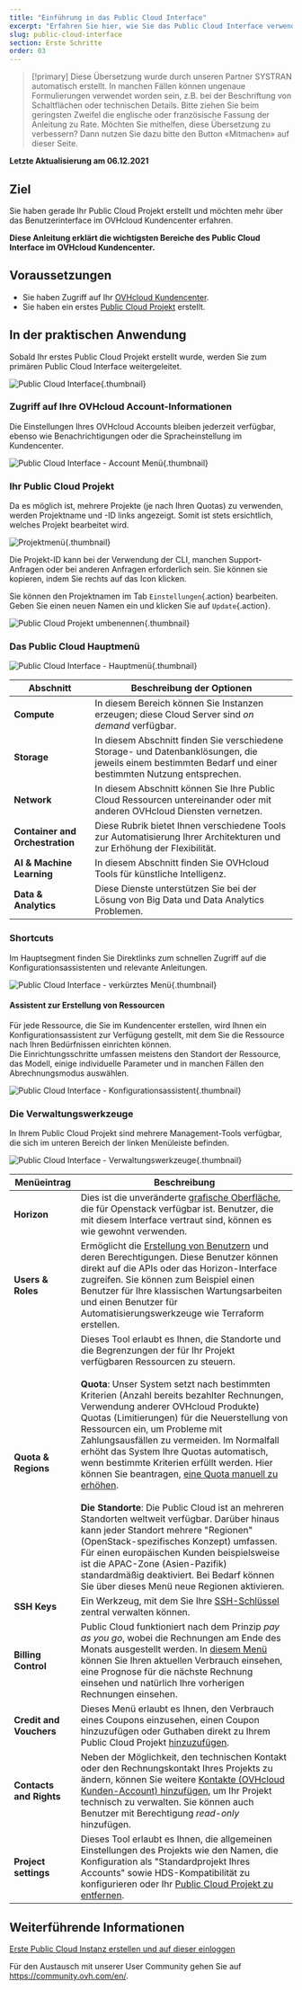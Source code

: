 ```yaml
---
title: "Einführung in das Public Cloud Interface"
excerpt: "Erfahren Sie hier, wie Sie das Public Cloud Interface verwenden"
slug: public-cloud-interface
section: Erste Schritte
order: 03
---
```


> [!primary]
> Diese Übersetzung wurde durch unseren Partner SYSTRAN automatisch erstellt. In manchen Fällen können ungenaue Formulierungen verwendet worden sein, z.B. bei der Beschriftung von Schaltflächen oder technischen Details. Bitte ziehen Sie beim geringsten Zweifel die englische oder französische Fassung der Anleitung zu Rate. Möchten Sie mithelfen, diese Übersetzung zu verbessern? Dann nutzen Sie dazu bitte den Button «Mitmachen» auf dieser Seite.
>

**Letzte Aktualisierung am 06.12.2021**

## Ziel

Sie haben gerade Ihr Public Cloud Projekt erstellt und möchten mehr über das Benutzerinterface im OVHcloud Kundencenter erfahren.

**Diese Anleitung erklärt die wichtigsten Bereiche des Public Cloud Interface im OVHcloud Kundencenter.**

## Voraussetzungen

- Sie haben Zugriff auf Ihr [OVHcloud Kundencenter](https://www.ovh.com/auth/?action=gotomanager&from=https://www.ovh.de/&ovhSubsidiary=de).
- Sie haben ein erstes [Public Cloud Projekt](https://docs.ovh.com/de/public-cloud/create_a_public_cloud_project/) erstellt.

## In der praktischen Anwendung

Sobald Ihr erstes Public Cloud Projekt erstellt wurde, werden Sie zum primären Public Cloud Interface weitergeleitet.

![Public Cloud Interface](images/main-interface.png){.thumbnail}

### Zugriff auf Ihre OVHcloud Account-Informationen

Die Einstellungen Ihres OVHcloud Accounts bleiben jederzeit verfügbar, ebenso wie Benachrichtigungen oder die Spracheinstellung im Kundencenter.

![Public Cloud Interface - Account Menü](images/account.png){.thumbnail}

### Ihr Public Cloud Projekt

Da es möglich ist, mehrere Projekte (je nach Ihren Quotas) zu verwenden, werden Projektname und -ID links angezeigt. Somit ist stets ersichtlich, welches Projekt bearbeitet wird.

![Projektmenü](images/project-menu.png){.thumbnail}

Die Projekt-ID kann bei der Verwendung der CLI, manchen Support-Anfragen oder bei anderen Anfragen erforderlich sein. Sie können sie kopieren, indem Sie rechts auf das Icon klicken.

Sie können den Projektnamen im Tab `Einstellungen`{.action} bearbeiten. Geben Sie einen neuen Namen ein und klicken Sie auf `Update`{.action}.

![Public Cloud Projekt umbenennen](images/rename-project.png){.thumbnail}

### Das Public Cloud Hauptmenü

![Public Cloud Interface - Hauptmenü](images/main-menu.png){.thumbnail}

|Abschnitt|Beschreibung der Optionen|
|---|---|
|**Compute**|In diesem Bereich können Sie Instanzen erzeugen; diese Cloud Server sind *on demand* verfügbar.|
|**Storage**|In diesem Abschnitt finden Sie verschiedene Storage- und Datenbanklösungen, die jeweils einem bestimmten Bedarf und einer bestimmten Nutzung entsprechen.|
|**Network**|In diesem Abschnitt können Sie Ihre Public Cloud Ressourcen untereinander oder mit anderen OVHcloud Diensten vernetzen.|
|**Container and Orchestration**|Diese Rubrik bietet Ihnen verschiedene Tools zur Automatisierung Ihrer Architekturen und zur Erhöhung der Flexibilität.|
|**AI & Machine Learning**|In diesem Abschnitt finden Sie OVHcloud Tools für künstliche Intelligenz.|
|**Data & Analytics**|Diese Dienste unterstützen Sie bei der Lösung von Big Data und Data Analytics Problemen.|

### Shortcuts

Im Hauptsegment finden Sie Direktlinks zum schnellen Zugriff auf die Konfigurationsassistenten und relevante Anleitungen.

![Public Cloud Interface - verkürztes Menü](images/shortcuts.png){.thumbnail}

#### Assistent zur Erstellung von Ressourcen

Für jede Ressource, die Sie im Kundencenter erstellen, wird Ihnen ein Konfigurationsassistent zur Verfügung gestellt, mit dem Sie die Ressource nach Ihren Bedürfnissen einrichten können.
<br>Die Einrichtungsschritte umfassen meistens den Standort der Ressource, das Modell, einige individuelle Parameter und in manchen Fällen den Abrechnungsmodus auswählen.

![Public Cloud Interface - Konfigurationsassistent](images/wizard.png){.thumbnail}

### Die Verwaltungswerkzeuge

In Ihrem Public Cloud Projekt sind mehrere Management-Tools verfügbar, die sich im unteren Bereich der linken Menüleiste befinden.

![Public Cloud Interface - Verwaltungswerkzeuge](images/management-tools.png){.thumbnail}

|Menüeintrag|Beschreibung|
|---|---|
|**Horizon**|Dies ist die unveränderte [grafische Oberfläche](https://docs.ovh.com/de/public-cloud/horizon/), die für Openstack verfügbar ist. Benutzer, die mit diesem Interface vertraut sind, können es wie gewohnt verwenden.|
|**Users & Roles**|Ermöglicht die [Erstellung von Benutzern](https://docs.ovh.com/de/public-cloud/openstack-user-erstellen-loeschen/) und deren Berechtigungen. Diese Benutzer können direkt auf die APIs oder das Horizon-Interface zugreifen. Sie können zum Beispiel einen Benutzer für Ihre klassischen Wartungsarbeiten und einen Benutzer für Automatisierungswerkzeuge wie Terraform erstellen.|
|**Quota & Regions**|Dieses Tool erlaubt es Ihnen, die Standorte und die Begrenzungen der für Ihr Projekt verfügbaren Ressourcen zu steuern.<br><br>**Quota**: Unser System setzt nach bestimmten Kriterien (Anzahl bereits bezahlter Rechnungen, Verwendung anderer OVHcloud Produkte) Quotas (Limitierungen) für die Neuerstellung von Ressourcen ein, um Probleme mit Zahlungsausfällen zu vermeiden. Im Normalfall erhöht das System Ihre Quotas automatisch, wenn bestimmte Kriterien erfüllt werden. Hier können Sie beantragen, [eine Quota manuell zu erhöhen](https://docs.ovh.com/de/public-cloud/increase-public-cloud-quota/#manuelle-erhohung-der-ressourcenquote).<br><br>**Die Standorte**: Die Public Cloud ist an mehreren Standorten weltweit verfügbar. Darüber hinaus kann jeder Standort mehrere "Regionen" (OpenStack-spezifisches Konzept) umfassen. Für einen europäischen Kunden beispielsweise ist die APAC-Zone (Asien-Pazifik) standardmäßig deaktiviert. Bei Bedarf können Sie über dieses Menü neue Regionen aktivieren.|
|**SSH Keys**|Ein Werkzeug, mit dem Sie Ihre [SSH-Schlüssel](https://docs.ovh.com/de/public-cloud/public-cloud-erste-schritte/#schritt-1-ssh-schlussel-erstellen) zentral verwalten können.|
|**Billing Control**|Public Cloud funktioniert nach dem Prinzip *pay as you go*, wobei die Rechnungen am Ende des Monats ausgestellt werden. In [diesem Menü](https://docs.ovh.com/de/public-cloud/informationen-zu-cloud-abrechnungsoptionen/) können Sie Ihren aktuellen Verbrauch einsehen, eine Prognose für die nächste Rechnung einsehen und natürlich Ihre vorherigen Rechnungen einsehen.|
|**Credit and Vouchers**|Dieses Menü erlaubt es Ihnen, den Verbrauch eines Coupons einzusehen, einen Coupon hinzuzufügen oder Guthaben direkt zu Ihrem Public Cloud Projekt [hinzuzufügen](https://docs.ovh.com/de/public-cloud/cloud_guthaben_aufladen/).|
|**Contacts and Rights**|Neben der Möglichkeit, den technischen Kontakt oder den Rechnungskontakt Ihres Projekts zu ändern, können Sie weitere [Kontakte (OVHcloud Kunden-Account) hinzufügen](https://docs.ovh.com/de/public-cloud/die_kontakte_eines_projekts_andern/), um Ihr Projekt technisch zu verwalten. Sie können auch Benutzer mit Berechtigung *read-only* hinzufügen.|
|**Project settings**|Dieses Tool erlaubt es Ihnen, die allgemeinen Einstellungen des Projekts wie den Namen, die Konfiguration als "Standardprojekt Ihres Accounts" sowie HDS-Kompatibilität zu konfigurieren oder Ihr [Public Cloud Projekt zu entfernen](https://docs.ovh.com/de/public-cloud/delete_a_project/).|

## Weiterführende Informationen

[Erste Public Cloud Instanz erstellen und auf dieser einloggen](https://docs.ovh.com/de/public-cloud/public-cloud-erste-schritte/)

Für den Austausch mit unserer User Community gehen Sie auf <https://community.ovh.com/en/>.
